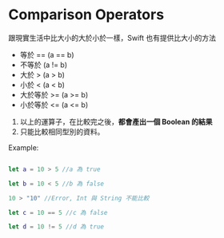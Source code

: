 # Comparison Operators

跟現實生活中比大小的大於小於一樣，Swift 也有提供比大小的方法

* 等於 == (a == b)
* 不等於 (a != b)
* 大於 > (a > b)
* 小於 < (a < b)
* 大於等於 >= (a >= b)
* 小於等於 <= (a <= b)

1. 以上的運算子，在比較完之後，**都會產出一個 Boolean 的結果**
2. 只能比較相同型別的資料。

Example:

```swift

let a = 10 > 5 //a 為 true

let b = 10 < 5 //b 為 false

10 > "10" //Error, Int 與 String 不能比較

let c = 10 == 5 //c 為 false

let d = 10 != 5 //d 為 true

```